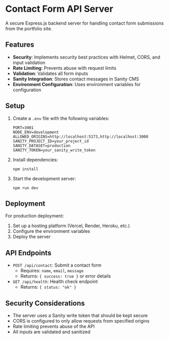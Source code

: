 # Contact Form API Server

A secure Express.js backend server for handling contact form submissions from the portfolio site.

## Features

- **Security**: Implements security best practices with Helmet, CORS, and input validation
- **Rate Limiting**: Prevents abuse with request limits
- **Validation**: Validates all form inputs
- **Sanity Integration**: Stores contact messages in Sanity CMS
- **Environment Configuration**: Uses environment variables for configuration

## Setup

1. Create a `.env` file with the following variables:

   ```
   PORT=3001
   NODE_ENV=development
   ALLOWED_ORIGINS=http://localhost:5173,http://localhost:3000
   SANITY_PROJECT_ID=your_project_id
   SANITY_DATASET=production
   SANITY_TOKEN=your_sanity_write_token
   ```

2. Install dependencies:

   ```
   npm install
   ```

3. Start the development server:
   ```
   npm run dev
   ```

## Deployment

For production deployment:

1. Set up a hosting platform (Vercel, Render, Heroku, etc.)
2. Configure the environment variables
3. Deploy the server

## API Endpoints

- `POST /api/contact`: Submit a contact form
  - Requires: `name`, `email`, `message`
  - Returns: `{ success: true }` or error details
- `GET /api/health`: Health check endpoint
  - Returns: `{ status: "ok" }`

## Security Considerations

- The server uses a Sanity write token that should be kept secure
- CORS is configured to only allow requests from specified origins
- Rate limiting prevents abuse of the API
- All inputs are validated and sanitized
